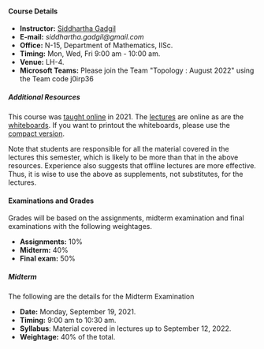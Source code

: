 #### Course Details
  
* __Instructor:__ [Siddhartha Gadgil](http://math.iisc.ac.in/~gadgil)
* __E-mail:__ _siddhartha.gadgil@gmail.com_
* __Office:__ N-15, Department of Mathematics, IISc.
* __Timing:__ Mon, Wed, Fri 9:00 am - 10:00 am.
* __Venue:__ LH-4.
* __Microsoft Teams:__ Please join the Team "Topology : August 2022" using the Team code j0irp36

##### Additional Resources

This course was [taught online](http://math.iisc.ac.in/~gadgil/topology-2021/index.html) in 2021. The [lectures](http://math.iisc.ac.in/~gadgil/topology-2021/all-lectures/) are online as are the [whiteboards](http://math.iisc.ac.in/~gadgil/topology-2021/Whiteboard.pdf). If you want to printout the whiteboards, please use the [compact version](./notes.pdf).

Note that students are responsible for all the material covered in the lectures this semester, which is likely to be more than that in the above resources. Experience also suggests that offline lectures are more effective. Thus, it is wise to use the above as supplements, not substitutes, for the lectures.

#### Examinations and Grades

Grades will be based on the  assignments, midterm examination and final examinations with the following weightages.

* __Assignments:__ 10%
* __Midterm:__ 40%
* __Final exam:__ 50%

##### Midterm 

The following are the details for the Midterm Examination

* __Date:__ Monday, September 19, 2021.
* __Timing:__ 9:00 am to 10:30 am.
* __Syllabus__: Material covered in lectures up to September 12, 2022.
* __Weightage:__ 40% of the total.
